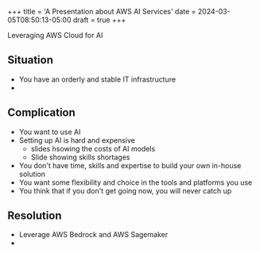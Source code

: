 +++
title = 'A Presentation about AWS AI Services'
date = 2024-03-05T08:50:13-05:00
draft = true
+++

Leveraging AWS Cloud for AI

## Situation

- You have an orderly and stable IT infrastructure 
- 

## Complication

- You want to use AI
- Setting up AI is hard and expensive
  - slides hsowing the costs of AI models
  - Slide showing skills shortages
- You don't have time, skills and expertise to build your own in-house solution
- You want some flexibility and choice in the tools and platforms you use
- You think that if you don't get going now, you will never catch up
## Resolution

- Leverage AWS Bedrock and AWS Sagemaker
- 